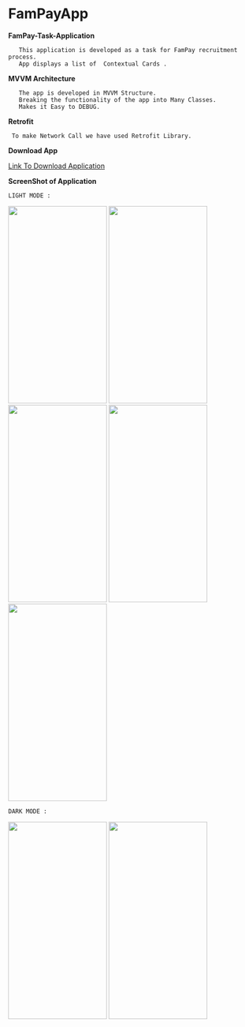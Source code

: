 # FamPayApp
 **FamPay-Task-Application**
 
 
       This application is developed as a task for FamPay recruitment process.
       App displays a list of  Contextual Cards .
  
  **MVVM Architecture**
  
       The app is developed in MVVM Structure.
       Breaking the functionality of the app into Many Classes.
       Makes it Easy to DEBUG.
       
  **Retrofit**
     
     To make Network Call we have used Retrofit Library.
    
  **Download App**
  
  [Link To Download Application](https://drive.google.com/file/d/15gmGRjVfAQz_EJOv4RJDVYfcW7SpTOkB/view?usp=sharing)
     
   **ScreenShot of Application**
   
    LIGHT MODE : 
    
    
   <img src="https://user-images.githubusercontent.com/58701169/123546313-bb667200-d779-11eb-8f75-e4fe3c7e1c5f.jpg"  width="200" height="400" />   <img src= "https://user-images.githubusercontent.com/58701169/123546779-b0144600-d77b-11eb-9da1-1d4fe8550927.jpg" width="200" height="400"/>
   <img src="https://user-images.githubusercontent.com/58701169/123546781-b276a000-d77b-11eb-8144-bd87bd63dd0a.jpg" width="200" height="400"/>   <img src="https://user-images.githubusercontent.com/58701169/123546784-b4406380-d77b-11eb-8d75-61a11272cd77.jpg" width="200" height="400"/>   <img src="https://user-images.githubusercontent.com/58701169/123546785-b5719080-d77b-11eb-897c-e1a488e1c1a2.jpg" width="200" height="400"/>
     
    DARK MODE :
   
   
  <img src ="https://user-images.githubusercontent.com/58701169/123547495-a809d580-d77e-11eb-8976-0ec072ca24ef.jpeg" width="200" height="400"/> <img src ="https://user-images.githubusercontent.com/58701169/123547497-ab04c600-d77e-11eb-9f48-efe30f9e3502.jpeg" width="200" height="400"/>

